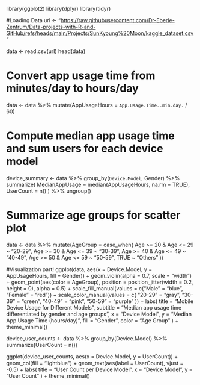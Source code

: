 library(ggplot2) library(dplyr) library(tidyr)

\#Loading Data url &lt;-
“<https://raw.githubusercontent.com/Dr-Eberle-Zentrum/Data-projects-with-R-and-GitHub/refs/heads/main/Projects/SunKyoung%20Moon/kaggle_dataset.csv>”

data &lt;- read.csv(url) head(data)

# Convert app usage time from minutes/day to hours/day

data &lt;- data %&gt;% mutate(AppUsageHours = `App.Usage.Time..min.day.`
/ 60)

# Compute median app usage time and sum users for each device model

device\_summary &lt;- data %&gt;% group\_by(`Device.Model`, Gender)
%&gt;% summarize( MedianAppUsage = median(AppUsageHours, na.rm = TRUE),
UserCount = n() ) %&gt;% ungroup()

# Summarize age groups for scatter plot

data &lt;- data %&gt;% mutate(AgeGroup = case\_when( Age &gt;= 20 & Age
&lt;= 29 ~ “20-29”, Age &gt;= 30 & Age &lt;= 39 ~ “30-39”, Age &gt;= 40
& Age &lt;= 49 ~ “40-49”, Age &gt;= 50 & Age &lt;= 59 ~ “50-59”, TRUE ~
“Others” ))

\#Visualization part! ggplot(data, aes(x = Device.Model, y =
AppUsageHours, fill = Gender)) + geom\_violin(alpha = 0.7, scale =
“width”) + geom\_point(aes(color = AgeGroup), position =
position\_jitter(width = 0.2, height = 0), alpha = 0.5) +
scale\_fill\_manual(values = c(“Male” = “blue”, “Female” = “red”)) +
scale\_color\_manual(values = c( “20-29” = “gray”, “30-39” = “green”,
“40-49” = “pink”, “50-59” = “purple” )) + labs( title = “Mobile Device
Usage for Different Models”, subtitle = “Median app usage time
differentiated by gender and age groups”, x = “Device Model”, y =
“Median App Usage Time (hours/day)”, fill = “Gender”, color = “Age
Group” ) + theme\_minimal()

device\_user\_counts &lt;- data %&gt;% group\_by(Device.Model) %&gt;%
summarize(UserCount = n())

ggplot(device\_user\_counts, aes(x = Device.Model, y = UserCount)) +
geom\_col(fill = “lightblue”) + geom\_text(aes(label = UserCount), vjust
= -0.5) + labs( title = “User Count per Device Model”, x = “Device
Model”, y = “User Count” ) + theme\_minimal()

